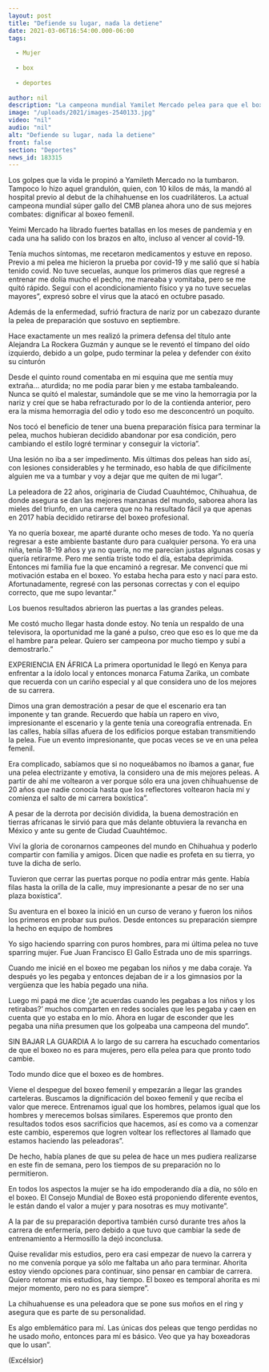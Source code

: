 ```yaml
---
layout: post
title: "Defiende su lugar, nada la detiene"
date: 2021-03-06T16:54:00.000-06:00
tags:
  
  - Mujer
  
  - box
  
  - deportes
  
author: nil
description: "La campeona mundial Yamilet Mercado pelea para que el boxeo femenil sea valorado como se merece"
image: "/uploads/2021/images-2540133.jpg"
video: "nil"
audio: "nil"
alt: "Defiende su lugar, nada la detiene"
front: false
section: "Deportes"
news_id: 183315
---
```


Los golpes que la vida le propinó a Yamileth Mercado no la tumbaron. Tampoco lo hizo aquel grandulón, quien, con 10 kilos de más, la mandó al hospital previo al debut de la chihahuense en los cuadriláteros. La actual campeona mundial súper gallo del CMB planea ahora uno de sus mejores combates: dignificar al boxeo femenil.  

Yeimi Mercado ha librado fuertes batallas en los meses de pandemia y en cada una ha salido con los brazos en alto, incluso al vencer al covid-19.

Tenía muchos síntomas, me recetaron medicamentos y estuve en reposo. Previo a mi pelea me hicieron la prueba por covid-19 y me salió que sí había tenido covid. No tuve secuelas, aunque los primeros días que regresé a entrenar me dolía mucho el pecho, me mareaba y vomitaba, pero se me quitó rápido. Seguí con el acondicionamiento físico y ya no tuve secuelas mayores”, expresó sobre el virus que la atacó en octubre pasado.

Además de la enfermedad, sufrió fractura de nariz por un cabezazo durante la pelea de preparación que sostuvo en septiembre.

Hace exactamente un mes realizó la primera defensa del título ante Alejandra La Rockera Guzmán y aunque se le reventó el tímpano del oído izquierdo, debido a un golpe, pudo terminar la pelea y defender con éxito su cinturón

Desde el quinto round comentaba en mi esquina que me sentía muy extraña... aturdida; no me podía parar bien y me estaba tambaleando. Nunca se quitó el malestar, sumándole que se me vino la hemorragia por la nariz y creí que se haba refracturado por lo de la contienda anterior, pero era la misma hemorragia del odio y todo eso me desconcentró un poquito.

Nos tocó el beneficio de tener una buena preparación física para terminar la pelea, muchos hubieran decidido abandonar por esa condición, pero cambiando el estilo logré terminar y conseguir la victoria”.

Una lesión no iba a ser impedimento. Mis últimas dos peleas han sido así, con lesiones considerables y he terminado, eso habla de que difícilmente alguien me va a tumbar y voy a dejar que me quiten de mi lugar”.

La peleadora de 22 años, originaria de Ciudad Cuauhtémoc, Chihuahua, de donde asegura se dan las mejores manzanas del mundo, saborea ahora las mieles del triunfo, en una carrera que no ha resultado fácil ya que apenas en 2017 había decidido retirarse del boxeo profesional.

Ya no quería boxear, me aparté durante ocho meses de todo. Ya no quería regresar a este ambiente bastante duro para cualquier persona. Yo era una niña, tenía 18-19 años y ya no quería, no me parecían justas algunas cosas y quería retirarme. Pero me sentía triste todo el día, estaba deprimida. Entonces mi familia fue la que encaminó a regresar. Me convencí que mi motivación estaba en el boxeo. Yo estaba hecha para esto y nací para esto. Afortunadamente, regresé con las personas correctas y con el equipo correcto, que me supo levantar.”

Los buenos resultados abrieron las puertas a las grandes peleas.

Me costó mucho llegar hasta donde estoy. No tenía un respaldo de una televisora, la oportunidad me la gané a pulso, creo que eso es lo que me da el hambre para pelear. Quiero ser campeona por mucho tiempo y subí a demostrarlo.”

EXPERIENCIA EN ÁFRICA
La primera oportunidad le llegó en Kenya para enfrentar a la ídolo local y entonces monarca Fatuma Zarika, un combate que recuerda con un cariño especial y al que considera uno de los mejores de su carrera.

Dimos una gran demostración a pesar de que el escenario era tan imponente y tan grande. Recuerdo que había un rapero en vivo, impresionante el escenario y la gente tenía una coreografía entrenada. En las calles, había sillas afuera de los edificios porque estaban transmitiendo la pelea. Fue un evento impresionante, que pocas veces se ve en una pelea femenil.

Era complicado, sabíamos que si no noqueábamos no íbamos a ganar, fue una pelea electrizante y emotiva, la considero una de mis mejores peleas. A partir de ahí me voltearon a ver porque sólo era una joven chihuahuense de 20 años que nadie conocía hasta que los reflectores voltearon hacía mí y comienza el salto de mi carrera boxística”.

A pesar de la derrota por decisión dividida, la buena demostración en tierras africanas le sirvió para que más delante obtuviera la revancha en México y ante su gente de Ciudad Cuauhtémoc.

Viví la gloria de coronarnos campeones del mundo en Chihuahua y poderlo compartir con familia y amigos. Dicen que nadie es profeta en su tierra, yo tuve la dicha de serlo.

Tuvieron que cerrar las puertas porque no podía entrar más gente. Había filas hasta la orilla de la calle, muy impresionante a pesar de no ser una plaza boxística”.

Su aventura en el boxeo la inició en un curso de verano y fueron los niños los primeros en probar sus puños. Desde entonces su preparación siempre la hecho en equipo de hombres

Yo sigo haciendo sparring con puros hombres, para mi última pelea no tuve sparring mujer. Fue Juan Francisco El Gallo Estrada uno de mis sparrings.

Cuando me inicié en el boxeo me pegaban los niños y me daba coraje. Ya después yo les pegaba y entonces dejaban de ir a los gimnasios por la vergüenza que les había pegado una niña.

Luego mi papá me dice ‘¿te acuerdas cuando les pegabas a los niños y los retirabas?’ muchos comparten en redes sociales que les pegaba y caen en cuenta que yo estaba en lo mío. Ahora en lugar de esconder que les pegaba una niña presumen que los golpeaba una campeona del mundo”.

 

SIN BAJAR LA GUARDIA
A lo largo de su carrera ha escuchado comentarios de que el boxeo no es para mujeres, pero ella pelea para que pronto todo cambie.

Todo mundo dice que el boxeo es de hombres.

Viene el despegue del boxeo femenil y empezarán a llegar las grandes carteleras. Buscamos la dignificación del boxeo femenil y que reciba el valor que merece. Entrenamos igual que los hombres, pelamos igual que los hombres y merecemos bolsas similares. Esperemos que pronto den resultados todos esos sacrificios que hacemos, así es como va a comenzar este cambio, esperemos que logren voltear los reflectores al llamado que estamos haciendo las peleadoras”.

De hecho, había planes de que su pelea de hace un mes pudiera realizarse en este fin de semana, pero los tiempos de su preparación no lo permitieron.

En todos los aspectos la mujer se ha ido empoderando día a día, no sólo en el boxeo. El Consejo Mundial de Boxeo está proponiendo diferente eventos, le están dando el valor a mujer y para nosotras es muy motivante”.

A la par de su preparación deportiva también cursó durante tres años la carrera de enfermería, pero debido a que tuvo que cambiar la sede de entrenamiento a Hermosillo la dejó inconclusa.

Quise revalidar mis estudios, pero era casi empezar de nuevo la carrera y no me convenía porque ya sólo me faltaba un año para terminar. Ahorita estoy viendo opciones para continuar, sino pensar en cambiar de carrera. Quiero retomar mis estudios, hay tiempo. El boxeo es temporal ahorita es mi mejor momento, pero no es para siempre”.

La chihuahuense es una peleadora que se pone sus moños en el ring y asegura que es parte de su personalidad. 

Es algo emblemático para mí. Las únicas dos peleas que tengo perdidas no he usado moño, entonces para mí es básico. Veo que ya hay boxeadoras que lo usan”.

(Excélsior)